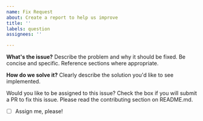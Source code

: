 ```yaml
---
name: Fix Request
about: Create a report to help us improve
title: ''
labels: question
assignees: ''

---
```


**What's the issue?**
Describe the problem and why it should be fixed. Be concise and specific. Reference sections where appropriate.

**How do we solve it?**
Clearly describe the solution you'd like to see implemented.

Would you like to be assigned to this issue?
Check the box if you will submit a PR to fix this issue. Please read the contributing section on README.md.
- [ ] Assign me, please!
